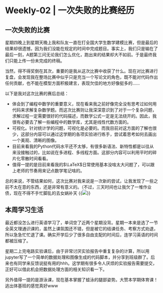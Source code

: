 # Weekly-02 | 一次失败的比赛经历


<!--more-->

## 一次失败的比赛
星期四晚上到星期天晚上我和队友一直在打全国大学生数学建模比赛，但是最后的结果却很遗憾，因为我们没能在规定的时间中完成题目。事实上，我们只是输在了最后一刻，A题第三问无论我们怎么优化，跑出来的结果却大不如前。于是最终我们只能上传一份未完成的终稿。

当然，得不得奖倒在其次，重要的是我从这次比赛中收获了什么。现在对比赛进行复盘，会发现我在整场比赛中似乎只是充当一个写论文的角色，既不能对代码作出任何贡献，也不能在模型方面积极建言，表现欠佳的地方好像挺多的……

以下是我对这次比赛的赛后总结：
- 体会到了编程中数学的重要意义，现在看来我之前好像完全没有思考过如何用代码来求解复杂数学题。而这次比赛则让我深深意识到了对于一个复杂问题，求解过程一定需要很好的代码描述，而数学公式一定是无法绕开的。因此，我很有必要去了解一些编程中的数学库，尤其是线性代数方面的。
- 可视化。针对统计学的问题，可视化是必要的。而我目前对这方面的了解也很少，这部分内容可以通过这学期的各项实验进行练手，尝试着思考如何去画出一个美观、清晰的图像。
- 目前来看我的Python代码水平还不太够，有很多新语法、新特性都是以往从来没接触过的，比如说在多进程、多线程方面。这部分内容可以利用平时的碎片化零散时间看看。
- 值得一提的是目前来看我的$\LaTeX$日常使用基本没啥太大问题了，可以跟上老师的节奏用来记点数学笔记啥的。

总的来说，不管结果如何，这次比赛对我来说是一次新的尝试，让我发现了一些之前不太在意的东西，还是非常有意义的。（不过，三天时间也让我欠了一堆作业债，现在不得不手忙脚乱的去女娲补天
{{<image src="night.jpg" caption="熬大夜" >}}

## 本周学习生活
最近都没怎么进行英语学习了，单词空了近两个星期没背。星期一本来是选了一节全英文理通识课的，虽然上课氛围还不错，但是被它的结课任务、考察方式劝退，所以急急忙忙退了课。确实开学后少了很多自由支配的时间后，连学习英语的时间都被压缩了。

星期二上完电路实验课后，由于非常讨厌实验报告中重复复杂的计算，所以用jupyter写了一个简单的数据处理和图像生成的代码脚本，并分享到班级群了。后来也有同学来反馈说挺有用的hhh。这学期有很多令人厌烦的实验报告需要提交，正好可以借此机会把数据处理方面的相关知识看一下。

另外值得一提的是游泳课，现在基本掌握了蛙泳的腿部姿势。大赞本学期体育课！逃出体基班的感觉真好www


